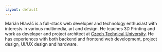 ```yaml
---
layout: default
---
```


Marián Hlaváč is a full-stack web developer and technology enthusiast with interests in various multimedia, art and design. He teaches 3D Printing and work as developer and project architect at [Czech Technical University](http://fit.cvut.cz). He has experiences with both backend and frontend web development, project design, UI/UX design and hardware.